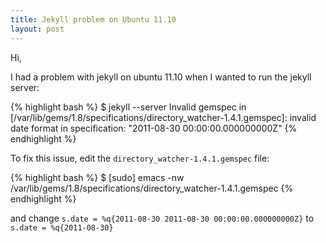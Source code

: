 ```yaml
---
title: Jekyll problem on Ubuntu 11.10
layout: post
---
```


Hi,

I had a problem with jekyll on ubuntu 11.10 when I wanted to run the jekyll server:

{% highlight bash %}
$ jekyll --server
Invalid gemspec in [/var/lib/gems/1.8/specifications/directory_watcher-1.4.1.gemspec]: invalid date format in specification: "2011-08-30 00:00:00.000000000Z"
{% endhighlight %}

To fix this issue, edit the `directory_watcher-1.4.1.gemspec` file:

{% highlight bash %}
$ [sudo] emacs -nw /var/lib/gems/1.8/specifications/directory_watcher-1.4.1.gemspec
{% endhighlight %}

and change `s.date = %q{2011-08-30 2011-08-30 00:00:00.000000000Z}` to `s.date = %q{2011-08-30}`